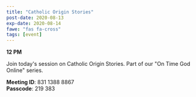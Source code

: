 ```yaml
---
title: "Catholic Origin Stories"
post-date: 2020-08-13
exp-date: 2020-08-14
fawe: "fas fa-cross"
tags: [event]
---
```

**12 PM**

Join today's session on Catholic Origin Stories. Part of our "On Time God Online" series.

<p class="text-danger"><b>Meeting ID</b>: 831 1388 8867
<br>
<b>Passcode</b>: 219 383
</p>